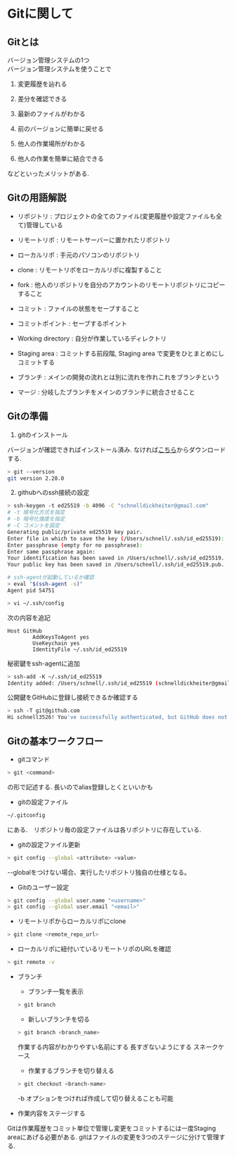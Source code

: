 # Gitに関して

## Gitとは

バージョン管理システムの1つ  
バージョン管理システムを使うことで

1. 変更履歴を辿れる

2. 差分を確認できる

3. 最新のファイルがわかる

4. 前のバージョンに簡単に戻せる

5. 他人の作業場所がわかる

6. 他人の作業を簡単に結合できる

などといったメリットがある.

## Gitの用語解説

- リポジトリ : プロジェクトの全てのファイル(変更履歴や設定ファイルも全て)管理している

- リモートリポ : リモートサーバーに置かれたリポジトリ

- ローカルリポ : 手元のパソコンのリポジトリ

- clone : リモートリポをローカルリポに複製すること

- fork : 他人のリポジトリを自分のアカウントのリモートリポジトリにコピーすること

- コミット : ファイルの状態をセーブすること

- コミットポイント : セーブするポイント

- Working directory : 自分が作業しているディレクトリ

- Staging area : コミットする前段階, Staging area で変更をひとまとめにしコミットする

- ブランチ : メインの開発の流れとは別に流れを作れこれをブランチという

- マージ : 分岐したブランチをメインのブランチに統合させること

## Gitの準備

1. gitのインストール

バージョンが確認できればインストール済み. なければ[こちら](https://git-scm.com/downloads)からダウンロードする.

```bash
> git --version
git version 2.28.0
```

2. githubへのssh接続の設定

```bash
> ssh-keygen -t ed25519 -b 4096 -C "schnelldickheiter@gmail.com"
# -t 暗号化方式を指定
# -b 暗号化強度を指定
# -C コメントを設定
Generating public/private ed25519 key pair.
Enter file in which to save the key (/Users/schnell/.ssh/id_ed25519):
Enter passphrase (empty for no passphrase):
Enter same passphrase again:
Your identification has been saved in /Users/schnell/.ssh/id_ed25519.
Your public key has been saved in /Users/schnell/.ssh/id_ed25519.pub.

# ssh-agentが起動しているか確認
> eval "$(ssh-agent -s)"
Agent pid 54751

> vi ~/.ssh/config
```

次の内容を追記

```
Host GitHub
        AddKeysToAgent yes
        UseKeychain yes
        IdentityFile ~/.ssh/id_ed25519
```

秘密鍵をssh-agentに追加

```bash
> ssh-add -K ~/.ssh/id_ed25519
Identity added: /Users/schnell/.ssh/id_ed25519 (schnelldickheiter@gmail.com)
```

公開鍵をGitHubに登録し接続できるか確認する

```bash
> ssh -T git@github.com
Hi schnell3526! You've successfully authenticated, but GitHub does not provide shell access.
```

## Gitの基本ワークフロー

- gitコマンド

```bash
> git <command>
```

の形で記述する. 長いのでalias登録しとくといいかも

- gitの設定ファイル

```bash
~/.gitconfig
```

にある.　リポジトリ毎の設定ファイルは各リポジトリに存在している.

- gitの設定ファイル更新

```bash
> git config --global <attribute> <value>
```

--globalをつけない場合、実行したリポジトリ独自の仕様となる。


- Gitのユーザー設定

```bash
> git config --global user.name "<username>"
> git config --global user.email "<email>"
```

- リモートリポからローカルリポにclone

```bash
> git clone <remote_repo_url>
```

- ローカルリポに紐付いているリモートリポのURLを確認

```bash
> git remote -v
```

- ブランチ

  - ブランチ一覧を表示
  
  ```bash
  > git branch
  ```
  
  - 新しいブランチを切る

  ```bash
  > git branch <branch_name>
  ```

  作業する内容がわかりやすい名前にする
  長すぎないようにする
  スネークケース

  - 作業するブランチを切り替える

  ```bash
  > git checkout <branch-name>
  ```

  -b オプションをつければ作成して切り替えることも可能

- 作業内容をステージする

Gitは作業履歴をコミット単位で管理し変更をコミットするには一度Staging areaにあげる必要がある.
gitはファイルの変更を3つのステージに分けて管理する.